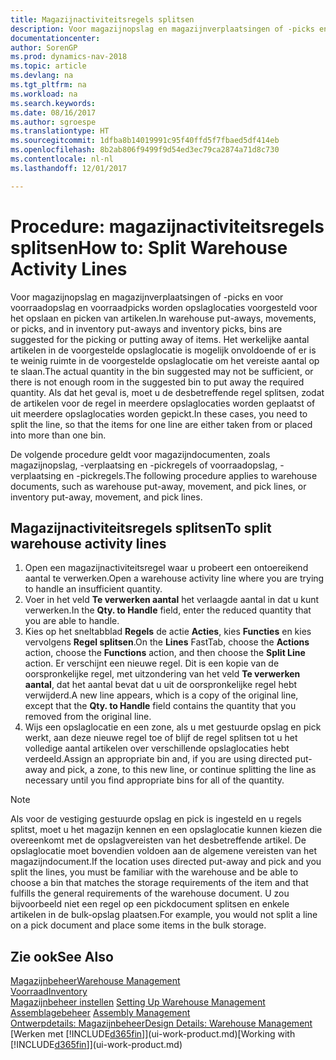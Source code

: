 ```yaml
---
title: Magazijnactiviteitsregels splitsen
description: Voor magazijnopslag en magazijnverplaatsingen of -picks en voor voorraadopslag en voorraadpicks worden opslaglocaties voorgesteld voor het opslaan en picken van artikelen. Het werkelijke aantal artikelen in de voorgestelde opslaglocatie is mogelijk onvoldoende of er is te weinig ruimte in de voorgestelde opslaglocatie om het vereiste aantal op te slaan. Als dat het geval is, moet u de desbetreffende regel splitsen, zodat de artikelen voor de regel in meerdere opslaglocaties worden geplaatst of uit meerdere opslaglocaties worden gepickt.
documentationcenter: 
author: SorenGP
ms.prod: dynamics-nav-2018
ms.topic: article
ms.devlang: na
ms.tgt_pltfrm: na
ms.workload: na
ms.search.keywords: 
ms.date: 08/16/2017
ms.author: sgroespe
ms.translationtype: HT
ms.sourcegitcommit: 1dfba8b14019991c95f40ffd5f7fbaed5df414eb
ms.openlocfilehash: 8b2ab806f9499f9d54ed3ec79ca2874a71d8c730
ms.contentlocale: nl-nl
ms.lasthandoff: 12/01/2017

---
```

# <a name="how-to-split-warehouse-activity-lines"></a><span data-ttu-id="e9fdf-105">Procedure: magazijnactiviteitsregels splitsen</span><span class="sxs-lookup"><span data-stu-id="e9fdf-105">How to: Split Warehouse Activity Lines</span></span>
<span data-ttu-id="e9fdf-106">Voor magazijnopslag en magazijnverplaatsingen of -picks en voor voorraadopslag en voorraadpicks worden opslaglocaties voorgesteld voor het opslaan en picken van artikelen.</span><span class="sxs-lookup"><span data-stu-id="e9fdf-106">In warehouse put-aways, movements, or picks, and in inventory put-aways and inventory picks, bins are suggested for the picking or putting away of items.</span></span> <span data-ttu-id="e9fdf-107">Het werkelijke aantal artikelen in de voorgestelde opslaglocatie is mogelijk onvoldoende of er is te weinig ruimte in de voorgestelde opslaglocatie om het vereiste aantal op te slaan.</span><span class="sxs-lookup"><span data-stu-id="e9fdf-107">The actual quantity in the bin suggested may not be sufficient, or there is not enough room in the suggested bin to put away the required quantity.</span></span> <span data-ttu-id="e9fdf-108">Als dat het geval is, moet u de desbetreffende regel splitsen, zodat de artikelen voor de regel in meerdere opslaglocaties worden geplaatst of uit meerdere opslaglocaties worden gepickt.</span><span class="sxs-lookup"><span data-stu-id="e9fdf-108">In these cases, you need to split the line, so that the items for one line are either taken from or placed into more than one bin.</span></span>  

<span data-ttu-id="e9fdf-109">De volgende procedure geldt voor magazijndocumenten, zoals magazijnopslag, -verplaatsing en -pickregels of voorraadopslag, -verplaatsing en -pickregels.</span><span class="sxs-lookup"><span data-stu-id="e9fdf-109">The following procedure applies to warehouse documents, such as warehouse put-away, movement, and pick lines, or inventory put-away, movement, and pick lines.</span></span>  

## <a name="to-split-warehouse-activity-lines"></a><span data-ttu-id="e9fdf-110">Magazijnactiviteitsregels splitsen</span><span class="sxs-lookup"><span data-stu-id="e9fdf-110">To split warehouse activity lines</span></span>  
1.  <span data-ttu-id="e9fdf-111">Open een magazijnactiviteitsregel waar u probeert een ontoereikend aantal te verwerken.</span><span class="sxs-lookup"><span data-stu-id="e9fdf-111">Open a warehouse activity line where you are trying to handle an insufficient quantity.</span></span>  
2.  <span data-ttu-id="e9fdf-112">Voer in het veld **Te verwerken aantal** het verlaagde aantal in dat u kunt verwerken.</span><span class="sxs-lookup"><span data-stu-id="e9fdf-112">In the **Qty. to Handle** field, enter the reduced quantity that you are able to handle.</span></span>  
3.  <span data-ttu-id="e9fdf-113">Kies op het sneltabblad **Regels** de actie **Acties**, kies **Functies** en kies vervolgens **Regel splitsen**.</span><span class="sxs-lookup"><span data-stu-id="e9fdf-113">On the **Lines** FastTab, choose the **Actions** action, choose the **Functions** action, and then choose the **Split Line** action.</span></span> <span data-ttu-id="e9fdf-114">Er verschijnt een nieuwe regel. Dit is een kopie van de oorspronkelijke regel, met uitzondering van het veld **Te verwerken aantal**, dat het aantal bevat dat u uit de oorspronkelijke regel hebt verwijderd.</span><span class="sxs-lookup"><span data-stu-id="e9fdf-114">A new line appears, which is a copy of the original line, except that the **Qty. to Handle** field contains the quantity that you removed from the original line.</span></span>  
4.  <span data-ttu-id="e9fdf-115">Wijs een opslaglocatie en een zone, als u met gestuurde opslag en pick werkt, aan deze nieuwe regel toe of blijf de regel splitsen tot u het volledige aantal artikelen over verschillende opslaglocaties hebt verdeeld.</span><span class="sxs-lookup"><span data-stu-id="e9fdf-115">Assign an appropriate bin and, if you are using directed put-away and pick, a zone, to this new line, or continue splitting the line as necessary until you find appropriate bins for all of the quantity.</span></span>  

> [!NOTE]  
>  <span data-ttu-id="e9fdf-116">Als voor de vestiging gestuurde opslag en pick is ingesteld en u regels splitst, moet u het magazijn kennen en een opslaglocatie kunnen kiezen die overeenkomt met de opslagvereisten van het desbetreffende artikel. De opslaglocatie moet bovendien voldoen aan de algemene vereisten van het magazijndocument.</span><span class="sxs-lookup"><span data-stu-id="e9fdf-116">If the location uses directed put-away and pick and you split the lines, you must be familiar with the warehouse and be able to choose a bin that matches the storage requirements of the item and that fulfills the general requirements of the warehouse document.</span></span> <span data-ttu-id="e9fdf-117">U zou bijvoorbeeld niet een regel op een pickdocument splitsen en enkele artikelen in de bulk-opslag plaatsen.</span><span class="sxs-lookup"><span data-stu-id="e9fdf-117">For example, you would not split a line on a pick document and place some items in the bulk storage.</span></span>  

## <a name="see-also"></a><span data-ttu-id="e9fdf-118">Zie ook</span><span class="sxs-lookup"><span data-stu-id="e9fdf-118">See Also</span></span>  
[<span data-ttu-id="e9fdf-119">Magazijnbeheer</span><span class="sxs-lookup"><span data-stu-id="e9fdf-119">Warehouse Management</span></span>](warehouse-manage-warehouse.md)  
[<span data-ttu-id="e9fdf-120">Voorraad</span><span class="sxs-lookup"><span data-stu-id="e9fdf-120">Inventory</span></span>](inventory-manage-inventory.md)  
<span data-ttu-id="e9fdf-121">[Magazijnbeheer instellen](warehouse-setup-warehouse.md)   </span><span class="sxs-lookup"><span data-stu-id="e9fdf-121">[Setting Up Warehouse Management](warehouse-setup-warehouse.md)   </span></span>  
<span data-ttu-id="e9fdf-122">[Assemblagebeheer](assembly-assemble-items.md)  </span><span class="sxs-lookup"><span data-stu-id="e9fdf-122">[Assembly Management](assembly-assemble-items.md)  </span></span>  
[<span data-ttu-id="e9fdf-123">Ontwerpdetails: Magazijnbeheer</span><span class="sxs-lookup"><span data-stu-id="e9fdf-123">Design Details: Warehouse Management</span></span>](design-details-warehouse-management.md)  
<span data-ttu-id="e9fdf-124">[Werken met [!INCLUDE[d365fin](includes/d365fin_md.md)]](ui-work-product.md)</span><span class="sxs-lookup"><span data-stu-id="e9fdf-124">[Working with [!INCLUDE[d365fin](includes/d365fin_md.md)]](ui-work-product.md)</span></span>

